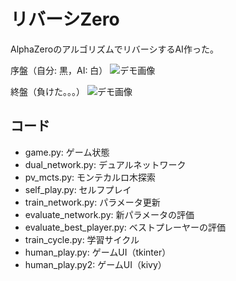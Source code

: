 # リバーシZero
AlphaZeroのアルゴリズムでリバーシするAI作った。

序盤（自分: 黒，AI: 白）
![デモ画像](https://github.com/derodero24/reversi_zero/blob/master/demo1.gif)

終盤（負けた。。。）
![デモ画像](https://github.com/derodero24/reversi_zero/blob/master/demo2.gif)

## コード
- game.py: ゲーム状態
- dual_network.py: デュアルネットワーク
- pv_mcts.py: モンテカルロ木探索
- self_play.py: セルフプレイ
- train_network.py: パラメータ更新
- evaluate_network.py: 新パラメータの評価
- evaluate_best_player.py: ベストプレーヤーの評価
- train_cycle.py: 学習サイクル
- human_play.py: ゲームUI（tkinter）
- human_play.py2: ゲームUI（kivy）
